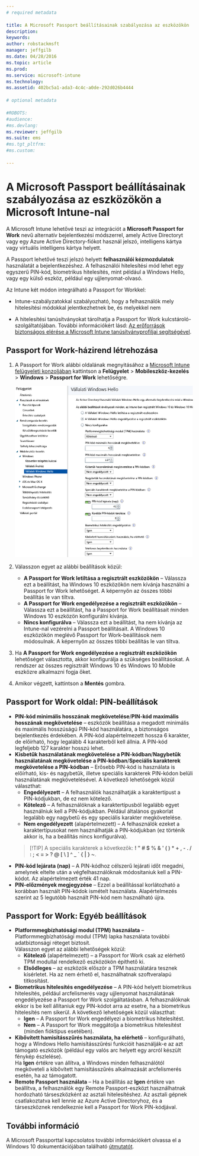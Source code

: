 ```yaml
---
# required metadata

title: A Microsoft Passport beállításainak szabályozása az eszközökön | Microsoft Intune
description:
keywords:
author: robstackmsft
manager: jeffgilb
ms.date: 04/28/2016
ms.topic: article
ms.prod:
ms.service: microsoft-intune
ms.technology:
ms.assetid: 402bc5a1-ada3-4c4c-a0de-292d026b4444

# optional metadata

#ROBOTS:
#audience:
#ms.devlang:
ms.reviewer: jeffgilb
ms.suite: ems
#ms.tgt_pltfrm:
#ms.custom:

---
```


# A Microsoft Passport beállításainak szabályozása az eszközökön a Microsoft Intune-nal
A Microsoft Intune lehetővé teszi az integrációt a **Microsoft Passport for Work** nevű alternatív bejelentkezési módszerrel, amely Active Directoryt vagy egy Azure Active Directory-fiókot használ jelszó, intelligens kártya vagy virtuális intelligens kártya helyett.

A Passport lehetővé teszi jelszó helyett **felhasználói kézmozdulatok** használatát a bejelentkezéshez. A felhasználói hitelesítési mód lehet egy egyszerű PIN-kód, biometrikus hitelesítés, mint például a Windows Hello, vagy egy külső eszköz, például egy ujjlenyomat-olvasó.

Az Intune két módon integrálható a Passport for Workkel:

-   Intune-szabályzatokkal szabályozható, hogy a felhasználók mely hitelesítési módokkal jelentkezhetnek be, és melyekkel nem

-   A hitelesítési tanúsítványokat tárolhatja a Passport for Work kulcstároló-szolgáltatójában. További információkért lásd: [Az erőforrások biztonságos elérése a Microsoft Intune tanúsítványprofiljai segítségével](secure-resource-access-with-certificate-profiles.md).

## Passport for Work-házirend létrehozása

1.  A Passport for Work alábbi oldalának megnyitásához a [Microsoft Intune felügyeleti konzoljában](https://manage.microsoft.com) kattintson a **Felügyelet** &gt; **Mobileszköz-kezelés** &gt; **Windows** &gt; **Passport for Work** lehetőségre.

    ![Passport for Work oldal](../media/passport.png)

2.  Válasszon egyet az alábbi beállítások közül:
    - **A Passport for Work letiltása a regisztrált eszközökön** – Válassza ezt a beállítást, ha Windows 10 eszközökön nem kívánja használni a Passport for Work lehetőséget. A képernyőn az összes többi beállítás le van tiltva.
    - **A Passport for Work engedélyezése a regisztrált eszközökön** – Válassza ezt a beállítást, ha a Passport for Work beállításait minden Windows 10 eszközön konfigurálni kívánja.
    - **Nincs konfigurálva** – Válassza ezt a beállítást, ha nem kívánja az Intune-nal vezérelni a Passport beállításait. A Windows 10 eszközökön meglévő Passport for Work-beállítások nem módosulnak. A képernyőn az összes többi beállítás le van tiltva.
3.  Ha **A Passport for Work engedélyezése a regisztrált eszközökön** lehetőséget választotta, akkor konfigurálja a szükséges beállításokat. A rendszer az összes regisztrált Windows 10 és Windows 10 Mobile eszközre alkalmazni fogja őket.
3.  Amikor végzett, kattintson a **Mentés** gombra.

## Passport for Work oldal: PIN-beállítások

  
- **PIN-kód minimális hosszának megkövetelése**/**PIN-kód maximális hosszának megkövetelése** – eszközök beállítása a megadott minimális és maximális hosszúságú PIN-kód használatára, a biztonságos bejelentkezés érdekében. A PIN-kód alapértelmezett hossza 6 karakter, de előírható, hogy legalább 4 karakterből kell állnia. A PIN-kód legfeljebb 127 karakter hosszú lehet.
- **Kisbetűk használatának megkövetelése a PIN-kódban**/**Nagybetűk használatának megkövetelése a PIN-kódban**/**Speciális karakterek megkövetelése a PIN-kódban** – Erősebb PIN-kód is használata is előírható, kis- és nagybetűk, illetve speciális karakterek PIN-kódon belüli használatának megkövetelésével. A következő lehetőségek közül választhat:
    - **Engedélyezett** – A felhasználók használhatják a karaktertípust a PIN-kódjukban, de ez nem kötelező.
    - **Kötelező** – A felhasználóknak a karaktertípusból legalább egyet használniuk kell a PIN-kódjukban. Például általános gyakorlat legalább egy nagybetű és egy speciális karakter megkövetelése.
    - **Nem engedélyezett** (alapértelmezett) – A felhasználók ezeket a karaktertípusokat nem használhatják a PIN-kódjukban (ez történik akkor is, ha a beállítás nincs konfigurálva).
    > [!TIP] A speciális karakterek a következők: **! " # $ % &amp; ' ( ) &#42; + , - . / : ; &lt; = &gt; ? @ [ \ ] ^ _ &#96; { &#124; } ~**.
- **PIN-kód lejárata (nap)** – A PIN-kódhoz célszerű lejárati időt megadni, amelynek eltelte után a végfelhasználóknak módosítaniuk kell a PIN-kódot. Az alapértelmezett érték 41 nap. 
- **PIN-előzmények megjegyzése** – Ezzel a beállítással korlátozható a korábban használt PIN-kódok ismételt használata. Alapértelmezés szerint az 5 legutóbb használt PIN-kód nem használható újra.


## Passport for Work: Egyéb beállítások

- **Platformmegbízhatósági modul (TPM) használata** – Platformmegbízhatósági modul (TPM) lapka használata további adatbiztonsági réteget biztosít.<br>Válasszon egyet az alábbi lehetőségek közül:
    - **Kötelező** (alapértelmezett) – a Passport for Work csak az elérhető TPM modullal rendelkező eszközökön építhető ki.
    - **Elsődleges** – az eszközök először a TPM használatára tesznek kísérletet. Ha az nem érhető el, használhatnak szoftveralapú titkosítást.
- **Biometrikus hitelesítés engedélyezése** – A PIN-kód helyett biometrikus hitelesítés, például arcfelismerés vagy ujjlenyomat használatának engedélyezése a Passport for Work szolgáltatásban. A felhasználóknak ekkor is be kell állítaniuk egy PIN-kódot arra az esetre, ha a biometrikus hitelesítés nem sikerül. A következő lehetőségek közül választhat:
    - **Igen** – A Passport for Work engedélyezi a biometrikus hitelesítést.
    - **Nem** – A Passport for Work meggátolja a biometrikus hitelesítést (minden fióktípus esetében).
- **Kibővített hamisításszűrés használata, ha elérhető** – konfigurálható, hogy a Windows Hello hamisításszűrési funkcióit használják-e az azt támogató eszközök (például egy valós arc helyett egy arcról készült fénykép észlelése).<br>Ha **Igen** értékre van állítva, a Windows minden felhasználótól megköveteli a kibővített hamisításszűrés alkalmazását arcfelismerés esetén, ha az támogatott.
- **Remote Passport használata** – Ha a beállítás az **Igen** értékre van beállítva, a felhasználók egy Remote Passport-eszközt használhatnak hordozható társeszközként az asztali hitelesítéshez. Az asztali gépnek csatlakoztatva kell lennie az Azure Active Directoryhoz, és a társeszköznek rendelkeznie kell a Passport for Work PIN-kódjával.

## További információ
A Microsoft Passporttal kapcsolatos további információkért olvassa el a Windows 10 dokumentációjában található [útmutatót](https://technet.microsoft.com/library/mt589441.aspx).




<!--HONumber=Jun16_HO1-->


